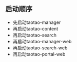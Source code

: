 ## 启动顺序

- 先启动taotao-manager
- 再启动taotao-content
- 再启动taotao-search
- 再启动taotao-manager-web
- 再启动taotao-search-web
- 再启动taotao-portal-web